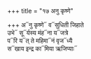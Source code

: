 +++
title = "१७ अनु कृष्णे"

+++
अ᳓नु कृष्णे᳓ व᳓सुधिती जिहाते  
उभे᳓ सू᳓र्यस्य मंह᳓ना य᳓जत्रे  
प᳓रि य᳓त् ते महिमा᳓नं वृज᳓ध्यै  
स᳓खाय इन्द्र का᳓मिया ऋजिप्याः᳓